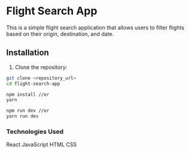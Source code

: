 
# Flight Search App

This is a simple flight search application that allows users to filter flights based on their origin, destination, and date.

## Installation

1. Clone the repository:

```bash
git clone <repository_url>
cd flight-search-app

npm install //or
yarn

npm run dev //or
yarn run dev
```
### Technologies Used
React
JavaScript
HTML
CSS